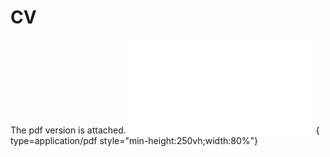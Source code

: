 # CV

The pdf version is attached. 
![Alt text](<CV-2.pdf>){ type=application/pdf style="min-height:250vh;width:80%"}